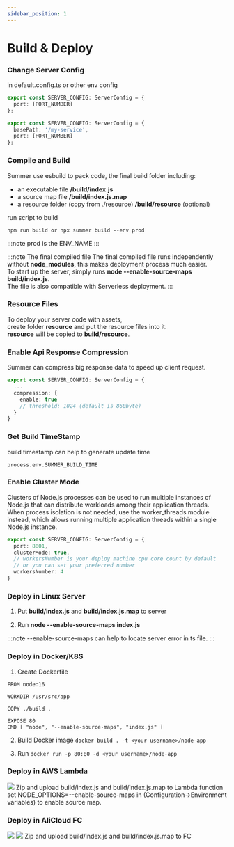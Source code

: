 ```yaml
---
sidebar_position: 1
---
```


# Build & Deploy

### Change Server Config

in default.config.ts or other env config

```ts title="change port number"
export const SERVER_CONFIG: ServerConfig = {
  port: [PORT_NUMBER]
};
```

```ts title="change basePath"
export const SERVER_CONFIG: ServerConfig = {
  basePath: '/my-service',
  port: [PORT_NUMBER]
};
```

### Compile and Build
Summer use esbuild to pack code, the final build folder including:

- an executable file **/build/index.js**
- a source map file  **/build/index.js.map**  
- a resource folder (copy from ./resource) **/build/resource** (optional)

run script to build
``` title="check package.json"
npm run build or npx summer build --env prod
```
:::note
prod is the ENV_NAME
:::


:::note The final compiled file
The final compiled file runs independently without **node_modules**, this makes deployment process much easier.<br/>
To start up the server, simply runs **node --enable-source-maps build/index.js**.<br/>
The file is also compatible with Serverless deployment.
:::

### Resource Files
To deploy your server code with assets,<br/>
create folder **resource** and put the resource files into it.<br/>
**resource** will be copied to **build/resource**.


### Enable Api Response Compression

Summer can compress big response data to speed up client request.

```ts title="src/config/default.config.ts"
export const SERVER_CONFIG: ServerConfig = {
  ...
  compression: {
    enable: true
    // threshold: 1024 (default is 860byte)
  }
}
```


### Get Build TimeStamp
build timestamp can help to generate update time
```
process.env.SUMMER_BUILD_TIME
```

### Enable Cluster Mode

Clusters of Node.js processes can be used to run multiple instances of Node.js that can distribute workloads among their application threads. When process isolation is not needed, use the worker_threads module instead, which allows running multiple application threads within a single Node.js instance.

```ts title="src/config/default.config.ts"
export const SERVER_CONFIG: ServerConfig = {
  port: 8801,
  clusterMode: true,
  // workersNumber is your deploy machine cpu core count by default
  // or you can set your preferred number
  workersNumber: 4
}
```

### Deploy in Linux Server

1. Put **build/index.js** and **build/index.js.map** to server

2. Run **node --enable-source-maps index.js**

:::note
--enable-source-maps can help to locate server error in ts file.
:::


### Deploy in Docker/K8S
1. Create Dockerfile

``` title="Dockerfile"
FROM node:16

WORKDIR /usr/src/app

COPY ./build .

EXPOSE 80
CMD [ "node", "--enable-source-maps", "index.js" ]
```

2. Build Docker image
`docker build . -t <your username>/node-app`

3. Run
`docker run -p 80:80 -d <your username>/node-app`

### Deploy in AWS Lambda
![](/img/awslambda.jpg)
Zip and upload build/index.js and build/index.js.map to Lambda function
set NODE_OPTIONS=--enable-source-maps in (Configuration->Environment variables) to enable source map.



### Deploy in AliCloud FC
![](/img/alifc1.jpg)
![](/img/alifc2.jpg)
Zip and upload build/index.js and build/index.js.map to FC

 